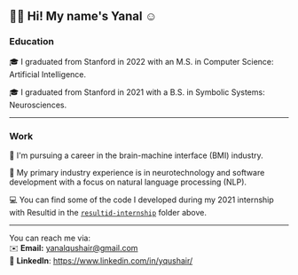 ## 👋🏼 Hi! My name's Yanal ☺️


### Education
🎓 I graduated from Stanford in 2022 with an M.S. in Computer Science: Artificial Intelligence.

🎓 I graduated from Stanford in 2021 with a B.S. in Symbolic Systems: Neurosciences.

---

### Work
🧠 I'm pursuing a career in the brain-machine interface (BMI) industry.

💼 My primary industry experience is in neurotechnology and software development with a focus on natural language processing (NLP).

💻 You can find some of the code I developed during my 2021 internship with Resultid in the [`resultid-internship`](https://github.com/yqushair/yqushair/tree/main/resultid-internship) folder above.

---

You can reach me via:\
✉️ __Email:__ yanalqushair@gmail.com\
💼 __LinkedIn__: https://www.linkedin.com/in/yqushair/
